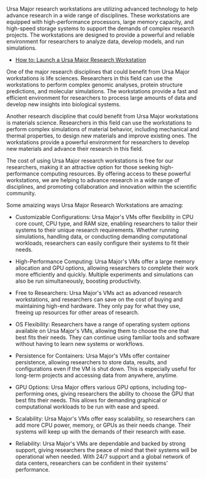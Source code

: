Ursa Major research workstations are utilizing advanced technology to help advance research in a wide range of disciplines. These workstations are equipped with high-performance processors, large memory capacity, and high-speed storage systems to support the demands of complex research projects. The workstations are designed to provide a powerful and reliable environment for researchers to analyze data, develop models, and run simulations.

* [How to: Launch a Ursa Major Research Workstation](Ursa_Major_Research_Workstations_How_to_Launch.md)

One of the major research disciplines that could benefit from Ursa Major workstations is life sciences. Researchers in this field can use the workstations to perform complex genomic analyses, protein structure predictions, and molecular simulations. The workstations provide a fast and efficient environment for researchers to process large amounts of data and develop new insights into biological systems.

Another research discipline that could benefit from Ursa Major workstations is materials science. Researchers in this field can use the workstations to perform complex simulations of material behavior, including mechanical and thermal properties, to design new materials and improve existing ones. The workstations provide a powerful environment for researchers to develop new materials and advance their research in this field.

The cost of using Ursa Major research workstations is free for our researchers, making it an attractive option for those seeking high-performance computing resources. By offering access to these powerful workstations, we are helping to advance research in a wide range of disciplines, and promoting collaboration and innovation within the scientific community.

Some amaizing ways Ursa Major Research Workstations are amazing:

* Customizable Configurations: Ursa Major's VMs offer flexibility in CPU core count, CPU type, and RAM size, enabling researchers to tailor their systems to their unique research requirements. Whether running simulations, handling data, or conducting demanding computational workloads, researchers can easily configure their systems to fit their needs.

* High-Performance Computing: Ursa Major's VMs offer a large memory allocation and GPU options, allowing researchers to complete their work more efficiently and quickly. Multiple experiments and simulations can also be run simultaneously, boosting productivity.

* Free to Researchers: Ursa Major's VMs act as advanced research workstations, and researchers can save on the cost of buying and maintaining high-end hardware. They only pay for what they use, freeing up resources for other areas of research.

* OS Flexibility: Researchers have a range of operating system options available on Ursa Major's VMs, allowing them to choose the one that best fits their needs. They can continue using familiar tools and software without having to learn new systems or workflows.

* Persistence for Containers: Ursa Major's VMs offer container persistence, allowing researchers to store data, results, and configurations even if the VM is shut down. This is especially useful for long-term projects and accessing data from anywhere, anytime.

* GPU Options: Ursa Major offers various GPU options, including top-performing ones, giving researchers the ability to choose the GPU that best fits their needs. This allows for demanding graphical or computational workloads to be run with ease and speed.

* Scalability: Ursa Major's VMs offer easy scalability, so researchers can add more CPU power, memory, or GPUs as their needs change. Their systems will keep up with the demands of their research with ease.

* Reliability: Ursa Major's VMs are dependable and backed by strong support, giving researchers the peace of mind that their systems will be operational when needed. With 24/7 support and a global network of data centers, researchers can be confident in their systems' performance.
